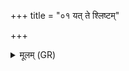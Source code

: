+++
title = "०१ यत् ते श्लिष्टम्"

+++
<details><summary>मूलम् (GR)</summary>

+++(PSK 20.50.1)+++यत् ते श्लिष्टं क्लोम कर्णेषु  
यच् च शिश्ने सनाभ्याम् ।  
इन्द्रस् तद् अब्रवीद् भिषक्  
पार्ष्णिर् आश्लिष्टावच्छेदनी ॥
</details>